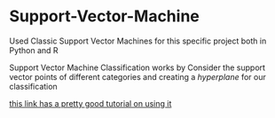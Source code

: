 # Support-Vector-Machine
Used Classic Support Vector Machines for this specific project both in Python and R

Support Vector Machine Classification works by Consider the support vector points of different categories and creating a <i>hyperplane</i> for our classification

[this link has a pretty good tutorial on using it ](https://www.analyticsvidhya.com/blog/2017/09/understaing-support-vector-machine-example-code/)
